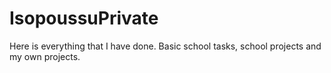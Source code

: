 # IsopoussuPrivate
Here is everything that I have done. Basic school tasks, school projects and my own projects.

